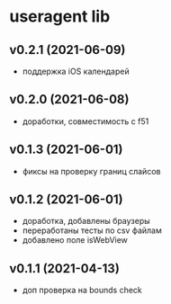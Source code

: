 # useragent lib

## v0.2.1 (2021-06-09)

- поддержка iOS календарей

## v0.2.0 (2021-06-08)

- доработки, совместимость с f51

## v0.1.3 (2021-06-01)

- фиксы на проверку границ слайсов

## v0.1.2 (2021-06-01)

- доработка, добавлены браузеры
- переработаны тесты по csv файлам
- добавлено поле isWebView

## v0.1.1 (2021-04-13)

- доп проверка на bounds check